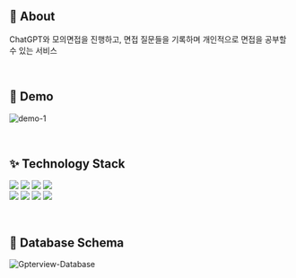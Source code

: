 ## 🎠 About
ChatGPT와 모의면접을 진행하고, 면접 질문들을 기록하며 개인적으로 면접을 공부할 수 있는 서비스

<br>

## 👀 Demo

![demo-1](https://github.com/Jang990/Gpterview/assets/88225377/058e4585-3261-49dc-9b45-cae8591b01a6)

<br>

## ✨ Technology Stack

<img src="https://img.shields.io/badge/Spring Boot-6DB33F?style=plastic-square&logo=Spring Boot&logoColor=white"/> <img src="https://img.shields.io/badge/JAVA%2017-%23007396"> <img src="https://img.shields.io/badge/Spring Security-6DB33F?style=plastic-square&logo=Spring Security&logoColor=white"/> <img src="https://img.shields.io/badge/Thymeleaf-005F0F?style=plastic-square&logo=Thymeleaf&logoColor=white">
<br>
<img src="https://img.shields.io/badge/Gradle-02303A?style=plastic-square&logo=Gradle&logoColor=white"/> <img src="https://img.shields.io/badge/Session-000000?style=plastic-square&logo=Session&logoColor=white"> <img src="https://img.shields.io/badge/MySQL-4479A1?style=plastic-square&logo=MySQL&logoColor=white"> <img src="https://img.shields.io/badge/Redis-DC382D?style=plastic-square&logo=redis&logoColor=white">


<br>

## 📃 Database Schema

![Gpterview-Database](https://github.com/Jang990/Gpterview/assets/88225377/b4cdcb91-a4a1-452a-beff-25493b570a8a)


<br>
